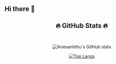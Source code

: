 ## Hi there 👋

<!--
**ariesanhthu/ariesanhthu** is a ✨ _special_ ✨ repository because its `README.md` (this file) appears on your GitHub profile.

Here are some ideas to get you started:

- 🔭 I’m currently working on ...
- 🌱 I’m currently learning ...
- 👯 I’m looking to collaborate on ...
- 🤔 I’m looking for help with ...
- 💬 Ask me about ...
- 📫 How to reach me: ...
- 😄 Pronouns: ...
- ⚡ Fun fact: ...
-->
<h2 align="center">🔥 GitHub Stats 🔥</h2>
<br>
<div align="center">
  <div> 
    
![Ariesanhthu's GitHub stats](https://github-readme-stats.vercel.app/api?username=ariesanhthu&show_icons=true&theme=tokyonight)
  </div>
<div> 

  [![Top Langs](https://github-readme-stats.vercel.app/api/top-langs/?username=ariesanhthu&theme=tokyonight&hide=pawn,pascal&layout=compact)](https://github.com/ariesanhthu/github-readme-stats)

</div>
</div>

